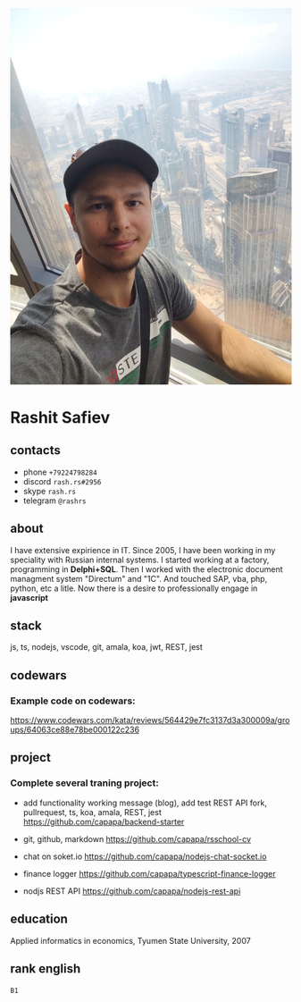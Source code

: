 ![Image](photo.jpg "photo")

# Rashit Safiev

## contacts

- phone `+79224798284`
- discord `rash.rs#2956`
- skype `rash.rs`
- telegram `@rashrs`

## about

I have extensive expirience in IT. Since 2005, I have been working in my speciality with Russian internal systems.
I started working at a factory, programming in **Delphi+SQL**. Then I worked with the electronic document managment system "Directum" and "1C".
And touched SAP, vba, php, python, etc a litle.
Now there is a desire to professionally engage in **javascript**

## stack

js, ts, nodejs, vscode, git, amala, koa, jwt, REST, jest

## codewars

### Example code on codewars:

https://www.codewars.com/kata/reviews/564429e7fc3137d3a300009a/groups/64063ce88e78be000122c236

## project

### Complete several traning project:

- add functionality working message (blog), add test REST API
  fork, pullrequest, ts, koa, amala, REST, jest
  https://github.com/capapa/backend-starter

- git, github, markdown
  https://github.com/capapa/rsschool-cv

- chat on soket.io
  https://github.com/capapa/nodejs-chat-socket.io

- finance logger
  https://github.com/capapa/typescript-finance-logger

- nodjs REST API
  https://github.com/capapa/nodejs-rest-api

## education

Applied informatics in economics, Tyumen State University, 2007

## rank english

`B1`
